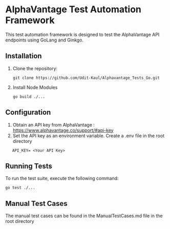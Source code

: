 # AlphaVantage Test Automation Framework

This test automation framework is designed to test the AlphaVantage API endpoints using GoLang and Ginkgo.

## Installation

1. Clone the repository:
    ```
    git clone https://github.com/Udit-Kaul/Alphavantage_Tests_Go.git
    ```
2. Install Node Modules
   ```
   go build ./...
    ```
## Configuration
1. Obtain an API key from AlphaVantage : https://www.alphavantage.co/support/#api-key
2. Set the API key as an environment variable. Create a .env file in the root directory
```
   API_KEY= <Your API Key>
```
## Running Tests

To run the test suite, execute the following command:
```
go test ./...
```



## Manual Test Cases

The manual test cases can be found in the ManualTestCases.md file in the root directory